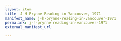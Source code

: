 ```yaml
---
layout: item
title: J H Prynne Reading in Vancouver, 1971
manifest_name: j-h-prynne-reading-in-vancouver-1971
permalink: j-h-prynne-reading-in-vancouver-1971
external_manifest_url: 

---
```

<!-- Add an essay or interpretive material below this line,
using HTML or markdown.  Do not modify this file above this line -->

